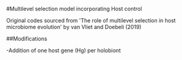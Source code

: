 #Multilevel selection model incorporating Host control

Original codes sourced from 'The role of multilevel selection in host microbiome evolution' by van Vliet and Doebeli (2019)

##Modifications

-Addition of one host gene (Hg) per holobiont
